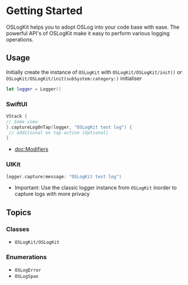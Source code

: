 #  Getting Started

OSLogKit helps you to adopt OSLog into your code base with ease. The powerful API's of OSLogKit make it easy to perform various logging operations.

## Usage

Initially create the instance of ``OSLogKit`` with ``OSLogKit/OSLogKit/init()`` or ``OSLogKit/OSLogKit/init(subSystem:category:)`` initialiser

```swift
let logger = Logger()
```

### SwiftUI

```swift
VStack {
// Some view
}.captureLogOnTap(logger, "OSLogKit test log") {
 // additional on tap action (Optional)
}
```
- <doc:Modifiers>

### UIKit
```swift
logger.capture(message: "OSLogKit test log")
```

- Important: Use the classic logger instance from ``OSLogKit`` inorder to capture logs with more privacy

## Topics

### Classes

- ``OSLogKit/OSLogKit``

### Enumerations

- ``OSLogError``
- ``OSLogSpan``
